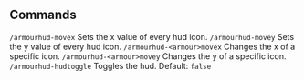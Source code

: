 ## Commands
`/armourhud-movex` Sets the x value of every hud icon.
`/armourhud-movey` Sets the y value of every hud icon.
`/armourhud-<armour>movex` Changes the x of a specific icon.
`/armourhud-<armour>movey` Changes the y of a specific icon.
`/armourhud-hudtoggle` Toggles the hud. Default: `false`

